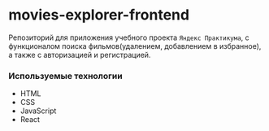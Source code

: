# movies-explorer-frontend
Репозиторий для приложения учебного проекта `Яндекс Практикума`, с функционалом поиска фильмов(удалением, добавлением в избранное), а также с авторизацией и регистрацией.

### Используемые технологии

* HTML
* CSS
* JavaScript
* React
